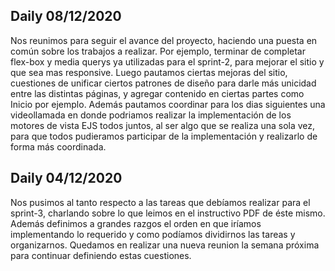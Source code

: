 ## Daily 08/12/2020
Nos reunimos para seguir el avance del proyecto, haciendo una puesta en común sobre los trabajos a realizar. Por ejemplo, terminar de completar flex-box y media querys ya utilizadas para el sprint-2, para mejorar el sitio y que sea mas responsive. Luego pautamos ciertas mejoras del sitio, cuestiones de unificar ciertos patrones de diseño para darle más unicidad entre las distintas páginas, y agregar contenido en ciertas partes como Inicio por ejemplo. Además pautamos coordinar para los dias siguientes una videollamada en donde podriamos realizar la implementación de los motores de vista EJS todos juntos, al ser algo que se realiza una sola vez, para que todos pudieramos participar de la implementación y realizarlo de forma más coordinada.

## Daily 04/12/2020
Nos pusimos al tanto respecto a las tareas que debíamos realizar para el sprint-3, charlando sobre lo que leimos en el instructivo PDF de éste mismo. Además definimos a grandes razgos el orden en que iríamos implementando lo requerido y como podíamos dividirnos las tareas y organizarnos. Quedamos en realizar una nueva reunion la semana próxima para continuar definiendo estas cuestiones.